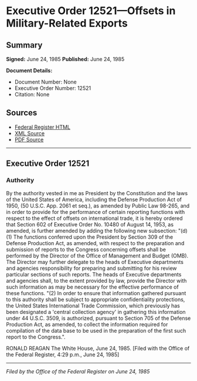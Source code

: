 # Executive Order 12521—Offsets in Military-Related Exports

## Summary

**Signed:** June 24, 1985
**Published:** June 24, 1985

**Document Details:**
- Document Number: None
- Executive Order Number: 12521
- Citation: None

## Sources
- [Federal Register HTML](https://www.presidency.ucsb.edu/documents/executive-order-12521-offsets-military-related-exports)
- [XML Source](None)
- [PDF Source](None)

---

## Executive Order 12521

### Authority

By the authority vested in me as President by the Constitution and the laws of the United States of America, including the Defense Production Act of 1950, (50 U.S.C. App. 2061 et seq.), as amended by Public Law 98-265, and in order to provide for the performance of certain reporting functions with respect to the effect of offsets on international trade, it is hereby ordered that Section 602 of Executive Order No. 10480 of August 14, 1953, as amended, is further amended by adding the following new subsection:
"(d) (1) The functions conferred upon the President by Section 309 of the Defense Production Act, as amended, with respect to the preparation and submission of reports to the Congress concerning offsets shall be performed by the Director of the Office of Management and Budget (OMB). The Director may further delegate to the heads of Executive departments and agencies responsibility for preparing and submitting for his review particular sections of such reports. The heads of Executive departments and agencies shall, to the extent provided by law, provide the Director with such information as may be necessary for the effective performance of these functions.
"(2) In order to ensure that information gathered pursuant to this authority shall be subject to appropriate confidentiality protections, the United States International Trade Commission, which previously has been designated a 'central collection agency' in gathering this information under 44 U.S.C. 3509, is authorized, pursuant to Section 705 of the Defense Production Act, as amended, to collect the information required for compilation of the data base to be used in the preparation of the first such report to the Congress.".

RONALD REAGAN
The White House,
June 24, 1985.
[Filed with the Office of the Federal Register, 4:29 p.m., June 24, 1985]

---

*Filed by the Office of the Federal Register on June 24, 1985*

